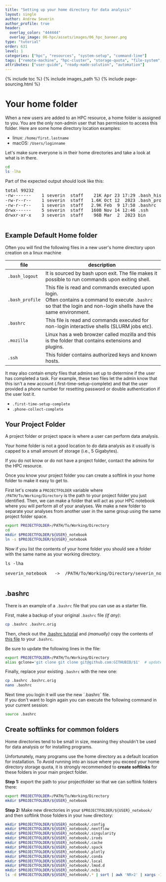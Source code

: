 ```yaml
---
title: "Setting up your home directory for data analysis"
layout: single
author: Andrew Severin
author_profile: true
header:
  overlay_color: "444444"
  overlay_image: 06-hpc/assets/images/06_hpc_banner.png
type: "tutorial"
order: 631
level: 1
categories: ["hpc", "resources", "system-setup", "command-line"]
tags: ["remote-machine", "hpc-cluster", "storage-quota", "file-system", "home-dir", "workdir", "project-dir", ".bashrc", "softlink", "alias", "first-time-setup"]
attributes: ["user-guide", "ready-made-solution", "automation"]
---
```


{% include toc %}
{% include images_path %}
{% include page-sourcing.html %}


# Your home folder

When a new users are added to an HPC resource, a home folder is assigned to you.  You are the only non-admin user that has permission to access this folder.  Here are some home directory location examples:

* linux: `/home/first.lastname`
* macOS: `/Users/loginname`

Let's make sure everyone is in their home directories and take a look at what is in there.

```bash
cd
ls -lha
```

Part of the expected output should look like this:
<pre class="output">
total 99232
-rw-------    1 severin  staff    21K Apr 23 17:29 <span class="c-exercise">.bash_history</span>
-rw-r--r--    1 severin  staff   1.6K Oct 12  2023 <span class="c-exercise">.bash_profile</span>
-rw-r--r--    1 severin  staff   2.9K Feb  9 17:58 <span class="c-exercise">.bashrc</span>
drwx------    5 severin  staff   160B Nov 14 12:46 <span class="c-exercise">.ssh</span>
drwxr-xr-x    3 severin  staff    96B Mar  2  2023 <span class="c-header">bin</span>
<b class="prompt-2"></b>
</pre>


## Example Default Home folder

Often you will find the following files in a new user's home directory upon creation on a linux machine

| file            | description |
|-----------------|-------------|
| `.bash_logout`  | It is sourced by bash upon exit. The file makes it possible to run commands upon exiting shell. |
| `.bash_profile` | This file is read and commands executed upon login. <br>Often contains a command to execute `.bashrc` so that the login and non-login shells have the same environment. |
| `.bashrc`       | This file is read and commands executed for non-login interactive shells (SLURM jobs etc). |
| `.mozilla`      | Linux has a web browzer called mozilla and this is the folder that contains extensions and plugins. |
| `.ssh`          | This folder contains authorized keys and known hosts. |

It may also contain empty files that admins set up to determine if the user has completed a task.  For example, these two files let the admin know that this isn't a new account (.first-time-setup-complete) and that the user provided a phone number for resetting password or double authentication if the user lost it.

* `.first-time-setup-complete`
* `.phone-collect-complete`


## Your Project Folder

A project folder or project space is where a user can perform data analysis.

<div class="warning" markdown="1">
Your home folder is not a good location to do data analysis as it usually is capped to a small amount of storage (i.e., 5 Gigabytes).
</div>

If you do not know or do not have a project folder, contact the admins for the HPC resource.

<div class="protip" markdown="1">
Once you know your project folder you can create a softlink in your home folder to make it easy to get to.
</div>

First let's create a `PROJECTFOLDER` variable where `/PATH/To/Working/Directory` is the path to your project folder you just identified. Then, we can make a folder that will act as your HPC notebook where you will perform all of your analyses. We make a new folder to separate your analyses from another user in the same group using the same project folder space.

```bash
export PROJECTFOLDER=/PATH/To/Working/Directory
cd
mkdir $PROJECTFOLDER/${USER}_notebook
ln -s $PROJECTFOLDER/${USER}_notebook
```

Now if you list the contents of your home folder you should see a folder with the same name as your working directory.

<pre class="output">
<b class="prompt-3"></b>ls -lha
<b class="prompt-2"></b>
<span class="c-example">severin_notebook</span>   ->  /PATH/To/Working/Directory/severin_notebook
<b class="prompt-2"></b>
</pre>


## .bashrc

There is an example of a `.bashrc` file that you can use as a starter file.

First, make a backup of your original `.bashrc` file *(if any)*:

```bash
cp .bashrc .bashrc.orig
```

Then, check out the <a class="t-links" href="632">.bashrc tutorial</a> and *(manually)* copy the contents of <a class="t-links" href="632" section="#example-bashrc">this file</a> to your `.bashrc`.

Be sure to update the following lines in the file:

```bash
export PROJECTFOLDER=/PATH/To/Working/Directory
alias gclone='git clone git clone git@github.com:GITHUBID/$1'  # update your gitorganization or ID here
```

Finally, replace your existing `.bashrc` with the new one:

```bash
cp .bashrc .bashrc.orig
nano .bashrc
```

<base class="mt">
Next time you login it will use the new `.bashrc` file.  <br>
If you don't want to login again you can execute the following command in your current session:

```bash
source .bashrc
```


## Create softlinks for common folders

<div class="warning" markdown="1">
Home directories tend to be small in size, meaning they shouldn't be used for data analysis or for installing programs.
</div>

Unfortunately, many programs use the home directory as a default location for installation.  To Avoid running into an issue where you exceed your home directory storage quota, it is strongly recommended to **create softlinks** for these folders in your main project folder.

**Step 1:** export the path to your projectfolder so that we can softlink folders there:

```bash
export PROJECTFOLDER=/PATH/To/Working/Directory
mkdir $PROJECTFOLDER/${USER}_notebook
```

**Step 2:** Make new directories in your `$PROJECTFOLDER/${USER}_notebook/` and then softlink those folders in your `home` directory:

```bash
mkdir $PROJECTFOLDER/${USER}_notebook/.config
mkdir $PROJECTFOLDER/${USER}_notebook/.nextflow
mkdir $PROJECTFOLDER/${USER}_notebook/.singularity
mkdir $PROJECTFOLDER/${USER}_notebook/.irods
mkdir $PROJECTFOLDER/${USER}_notebook/.cache
mkdir $PROJECTFOLDER/${USER}_notebook/.spack
mkdir $PROJECTFOLDER/${USER}_notebook/.plotly
mkdir $PROJECTFOLDER/${USER}_notebook/.conda  
mkdir $PROJECTFOLDER/${USER}_notebook/.local
mkdir $PROJECTFOLDER/${USER}_notebook/.lmod.d
mkdir $PROJECTFOLDER/${USER}_notebook/.ncbi
ls -d $PROJECTFOLDER/${USER}_notebook/.* | sort | awk 'NR>2' | xargs -I xx ln -s xx
```
